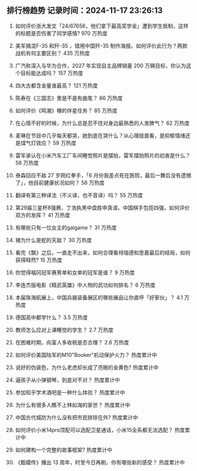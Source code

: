 
## 排行榜趋势 记录时间：2024-11-17 23:26:13
  
  1. 如何评价浙大发文「24/67656，他们拿下最高奖学金」遭到学生抵制，这样的标题是否伤害了同学感情? 970 万热度
    
  2. 美军搞混F-35 和歼-35 ，错用中国歼-35 制作海报。如何评价此行为？两款战机有何主要区别？ 435 万热度
    
  3. 广汽称深入与华为合作，2027 年实现自主品牌销量 200 万辆目标，你认为这个目标能达成吗？ 157 万热度
    
  4. 四大古都含金量谁最高？ 121 万热度
    
  5. 陈寿在《三国志》里是不是有曲笔？ 86 万热度
    
  6. 如何评价《鸣潮》椿的伴星任务？ 85 万热度
    
  7. 在心情不好的时候，为什么总是忍不住对身边最熟悉的人发脾气？ 62 万热度
    
  8. 麦琳在节目中几乎每天都哭，她到底在哭什么？从心理层面看，是抑郁情绪还是煤气灯效应？ 59 万热度
    
  9. 雷军承认在小米汽车工厂车间睡觉照片是摆拍，雷军摆拍照片的初衷是什么？ 58 万热度
    
  10. 泰森回应不敌 27 岁网红拳手，「6 月份我差点死在医院，最后一舞后没有遗憾了」，他目前健康状况如何？ 56 万热度
    
  11. 翻译有第三种译法（不义译，也不音译）吗？ 55 万热度
    
  12. 第29届三星杯8强赛，丁浩执黑中盘胜申真谞，中国棋手包揽四强，如何评价双方的发挥？ 41 万热度
    
  13. 有哪些只有一位女主的galgame？ 31 万热度
    
  14. 猪为什么是蛇的天敌？ 30 万热度
    
  15. 看完《飘》之后，一直走不出来，如何合理看待瑞德和思嘉最后的结局，如何获得释然? 15 万热度
    
  16. 你觉得福冈冠军赛男单和女单的冠军是谁？ 9 万热度
    
  17. 李连杰版电影《精武英雄》中人物的武功如何排名？ 6 万热度
    
  18. 本届珠海航展上，中国兵器装备展区的哪些展品让你直呼「好家伙」？ 4.1 万热度
    
  19. 德国高中都学什么？ 3.5 万热度
    
  20. 教师怎么应对上课睡觉的学生？ 2.7 万热度
    
  21. 在困难时期，向富人多收税是否合理？ 2.6 万热度
    
  22. 如何评价美国陆军的M10"Booker"机动保护火力？ 热度累计中
    
  23. 说好的伪装色，为什么老虎却长成了亮眼的金黄色? 热度累计中
    
  24. 逼孩子从小弹钢琴，到底对不对？ 热度累计中
    
  25. 参加知乎学术酒吧是一种什么体验？ 热度累计中
    
  26. 为什么有很多人瞧不上林如海的家世？ 热度累计中
    
  27. 中国古代城防为什么没有把市民排除在外? 热度累计中
    
  28. 如何评价小米14pro顶配可以选配卫星通话，小米15全系都无法选配？ 热度累计中
    
  29. 如何建构一个完整的故事框架? 热度累计中
    
  30. 《甄嬛传》播出 13 周年，时至今日再刷，你有哪些新的感受？ 热度累计中
    